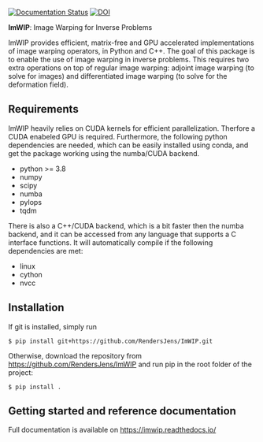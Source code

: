[![Documentation Status](https://readthedocs.org/projects/imwip/badge/?version=latest)](https://imwip.readthedocs.io/en/latest/?badge=latest)
[![DOI](https://zenodo.org/badge/452688446.svg)](https://zenodo.org/badge/latestdoi/452688446)


**ImWIP**: Image Warping for Inverse Problems

ImWIP provides efficient, matrix-free and GPU accelerated implementations of image warping operators, in Python and C++. The goal of this package is to enable the use of image warping in inverse problems. This requires two extra operations on top of regular image warping: adjoint image warping (to solve for images) and differentiated image warping (to solve for the deformation field).


Requirements
------------

ImWIP heavily relies on CUDA kernels for efficient parallelization. Therfore a CUDA enabeled GPU is required. Furthermore, the following python dependencies are needed, which can be easily installed using conda, and get the package working using the numba/CUDA backend.

- python >= 3.8
- numpy
- scipy
- numba
- pylops
- tqdm

There is also a C++/CUDA backend, which is a bit faster then the numba backend, and it can
be accessed from any language that supports a C interface functions. It will automatically
compile if the following dependencies are met:

- linux
- cython
- nvcc

Installation
------------

If git is installed, simply run

`$ pip install git+https://github.com/RendersJens/ImWIP.git`


Otherwise, download the repository from https://github.com/RendersJens/ImWIP and run pip in the root folder of the project:

`$ pip install .`

Getting started and reference documentation
-------------------------------------------
Full documentation is available on https://imwip.readthedocs.io/
